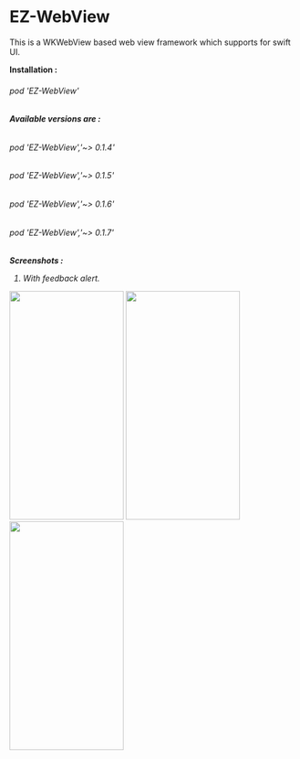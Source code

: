 # EZ-WebView
This is a WKWebView based web view framework which supports for swift UI. 

<b>Installation :</b>

<h6>pod 'EZ-WebView'<h6/>

<b>Available versions are : </b>

<h6>pod 'EZ-WebView','~> 0.1.4'<h6/>
<h6>pod 'EZ-WebView','~> 0.1.5'<h6/>
<h6>pod 'EZ-WebView','~> 0.1.6'<h6/>
<h6>pod 'EZ-WebView','~> 0.1.7'<h6/>

<b>Screenshots : </b>

1. With feedback alert.

<img src="https://user-images.githubusercontent.com/35820857/189517890-4793095d-f57e-435c-9656-edcbd8a0e0f4.PNG" width="200" height="400" />
<img src="https://user-images.githubusercontent.com/35820857/189517896-24c262bb-242c-4e37-b4da-6954f51f88f8.PNG" width="200" height="400" />
<img src="https://user-images.githubusercontent.com/35820857/189517900-30bc3f91-98e7-4ad0-a3d5-b1649cfc3b1f.PNG" width="200" height="400" />
